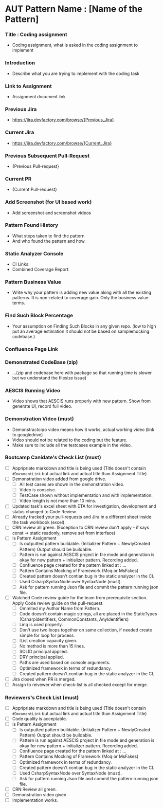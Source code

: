 # AUT Pattern Name : [Name of the Pattern]

### Title : Coding assignment
- Coding assignment, what is asked in the coding assignment to implement

### Introduction
- Describe what you are trying to implement with the coding task

### Link to Assignment
- Assignment document link

### Previous Jira
- https://jira.devfactory.com/browse/{Previous_Jira}

### Current Jira
- https://jira.devfactory.com/browse/{Current_Jira}

### Previous Subsequent Pull-Request
- {Previous Pull-request}

### Current PR
- {Current Pull-request}

### Add Screenshot (for UI based work)
- Add screenshot and screenshot videos

### Pattern Found History
- What steps taken to find the pattern
- And who found the pattern and how.

### Static Analyzer Console
- CI Links:
- Combined Coverage Report:

### Pattern Business Value
- Write why your pattern is adding new value along with all the existing patterns. It is non-related to coverage gain. Only the business value terms.

### Find Such Block Percentage
- Your assumption on Finding Such Blocks in any given repo. (low to high put an average estimation it should not be based on samplemocking codebase.)

### Confluence Page Link

### Demonstrated CodeBase (zip)
- ...(zip and codebase here with package so that running time is slower but we understand the filesize issue)

### AESCIS Running Video
- Video shows that AESCIS runs properly with new pattern. Show from generate UI, record full video.

### Demonstration Video (must)
- Demonstractoipo video means how it works, actual working video (link to googledrive)
- Video should not be related to the coding but the feature.
- Make sure to include all the testcases example in the video.

### Bootcamp Canidate's Check List (must)
- [ ] Appripriate markdown and title is being used (Title doesn't contain `#DocumentLink` but actual link and actual title than Assignment Title)
- [ ] Demonstration video added from google drive.
   - [ ] All test cases are shown in the demonstration video.
   - [ ] Video is conscise.
   - [ ] TestCase shown without implementation and with implementation.
   - [ ] Video length is not more than 10 mins.
- [ ] Updated task's excel sheet with ETA for investigation, development and status changed to Code Review.
- [ ] Already tracked your pull-requests and Jira in a different sheet inside the task workbook (excel).
- [ ] CRN review all green. (Exception to CRN review don't apply - if says const -> static readonly, remove set from interface)
- [ ] Is Pattern Assignment
   - [ ] Is outputted pattern buildable. (Initializer Pattern + NewlyCreated Pattern) Output should be buildable.
   - [ ] Pattern is run against AESCIS project in file mode and generation is okay for new pattern + initializer pattern. Recording added.
  - [ ] Confluence page created for the pattern linked at : ...
  - [ ] Pattern Contains Mocking of Framework (Moq or MsFakes)
  - [ ] Created pattern doesn't contian bug in the static analyzer in the CI.
  - [ ] Used CsharpSyntaxNode over SyntaxNode (must).
  - [ ] Ask for pattern running Json file and commit the pattern running json file.
- [ ] Watched Code review guide for the team from prerequisite section. Apply Code review guide on the pull-request.
   - [ ] Ommited my Author Name from Pattern.
   - [ ] Code doesn't contain magic strings, all are placed in the StaticTypes (CsharpIdentifiers, CommonConstants, AnyIdentifiers)
   - [ ] Linq is used properly.
   - [ ] Don't use two loops together on same collection, if needed create simple for loop for process.
   - [ ] IList creation capacity given.
   - [ ] No method is more than 15 lines.
   - [ ] SOLID principal applied.
   - [ ] DRY principal applied.
   - [ ] Paths are used based on console arguments.
   - [ ] Optimized framework in terms of redundancy.
   - [ ] Created pattern doesn't contian bug in the static analyzer in the CI.
- [ ] Jira closed when PR is merged.
- [ ] Assign to reivewer when check-list is all checked except for merge.

### Reviewers's Check List (must)
- [ ] Appripriate markdown and title is being used (Title doesn't contain `#DocumentLink` but actual link and actual title than Assignment Title)
- [ ] Code quality is acceptable.
- [ ] Is Pattern Assignment
   - [ ] Is outputted pattern buildable. (Initializer Pattern + NewlyCreated Pattern) Output should be buildable.
   - [ ] Pattern is run against AESCIS project in file mode and generation is okay for new pattern + initializer pattern. Recording added.
   - [ ] Confluence page created for the pattern linked at : ...
   - [ ] Pattern Contains Mocking of Framework (Moq or MsFakes)
   - [ ] Optimized framework in terms of redundancy.
   - [ ] Created pattern doesn't contian bug in the static analyzer in the CI.
   - [ ] Used CsharpSyntaxNode over SyntaxNode (must).
   - [ ] Ask for pattern running Json file and commit the pattern running json file.
- [ ] CRN Review all green.
- [ ] Demonstration video given.
- [ ] Implementation works.
